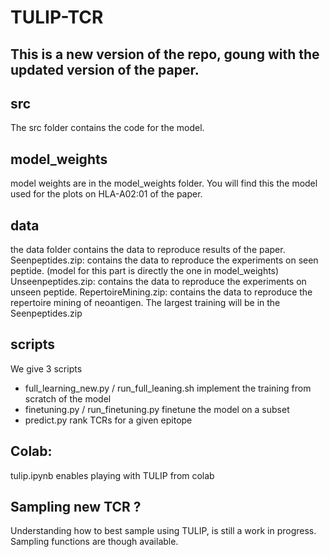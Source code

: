 # TULIP-TCR
## This is a new version of the repo, goung with the updated version of the paper.

## src
The src folder contains the code for the model.


## model_weights
model weights are in the model_weights folder. You will find this the model used for the plots on HLA-A02:01 of the paper.

## data
the data folder contains the data to reproduce results of the paper.
Seenpeptides.zip: contains the data to reproduce the experiments on seen peptide. (model for this part is directly the one in model_weights)
Unseenpeptides.zip: contains the data to reproduce the experiments on unseen peptide.
RepertoireMining.zip: contains the data to reproduce the repertoire mining of neoantigen.
The largest training will be in the Seenpeptides.zip



## scripts
We give 3 scripts 
 - full_learning_new.py / run_full_leaning.sh implement the training from scratch of the model
 - finetuning.py / run_finetuning.py finetune the model on a subset
 - predict.py rank TCRs for a given epitope


## Colab:
tulip.ipynb enables playing with TULIP from colab

## Sampling new TCR ?
Understanding how to best sample using TULIP, is still a work in progress. Sampling functions are though available.
